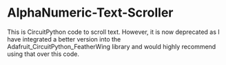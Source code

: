 # AlphaNumeric-Text-Scroller

This is CircuitPython code to scroll text. However, it is now deprecated as I have integrated a better version into the Adafruit_CircuitPython_FeatherWing library and would highly recommend using that over this code.

